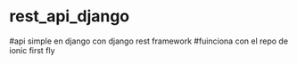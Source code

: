 ﻿# rest_api_django

#api simple en django con django rest framework
#fuinciona con el repo de ionic first fly
